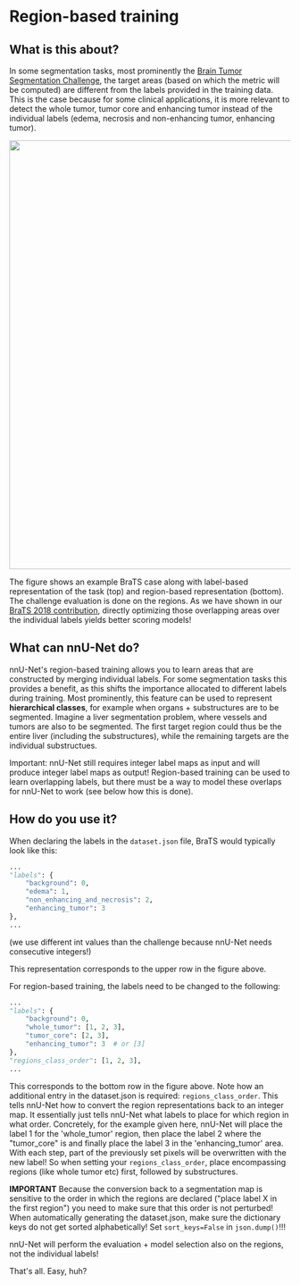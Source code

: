 # Region-based training

## What is this about?
In some segmentation tasks, most prominently the 
[Brain Tumor Segmentation Challenge](http://braintumorsegmentation.org/), the target areas (based on which the metric 
will be computed) are different from the labels provided in the training data. This is the case because for some 
clinical applications, it is more relevant to detect the whole tumor, tumor core and enhancing tumor instead of the 
individual labels (edema, necrosis and non-enhancing tumor, enhancing tumor). 

<img src="assets/regions_vs_labels.png" width="768px" />

The figure shows an example BraTS case along with label-based representation of the task (top) and region-based 
representation (bottom). The challenge evaluation is done on the regions. As we have shown in our 
[BraTS 2018 contribution](https://arxiv.org/abs/1809.10483), directly optimizing those 
overlapping areas over the individual labels yields better scoring models!

## What can nnU-Net do?
nnU-Net's region-based training allows you to learn areas that are constructed by merging individual labels. For 
some segmentation tasks this provides a benefit, as this shifts the importance allocated to different labels during training. 
Most prominently, this feature can be used to represent **hierarchical classes**, for example when organs + 
substructures are to be segmented. Imagine a liver segmentation problem, where vessels and tumors are also to be 
segmented. The first target region could thus be the entire liver (including the substructures), while the remaining 
targets are the individual substructues.

Important: nnU-Net still requires integer label maps as input and will produce integer label maps as output! 
Region-based training can be used to learn overlapping labels, but there must be a way to model these overlaps 
for nnU-Net to work (see below how this is done).

## How do you use it?

When declaring the labels in the `dataset.json` file, BraTS would typically look like this:

```python
...
"labels": {
    "background": 0,
    "edema": 1,
    "non_enhancing_and_necrosis": 2,
    "enhancing_tumor": 3
},
...
```
(we use different int values than the challenge because nnU-Net needs consecutive integers!)

This representation corresponds to the upper row in the figure above.

For region-based training, the labels need to be changed to the following:

```python
...
"labels": {
    "background": 0,
    "whole_tumor": [1, 2, 3],
    "tumor_core": [2, 3],
    "enhancing_tumor": 3  # or [3]
},
"regions_class_order": [1, 2, 3],
...
```
This corresponds to the bottom row in the figure above. Note how an additional entry in the dataset.json is 
required: `regions_class_order`. This tells nnU-Net how to convert the region representations back to an integer map. 
It essentially just tells nnU-Net what labels to place for which region in what order. Concretely, for the example 
given here, nnU-Net will place the label 1 for the 'whole_tumor' region, then place the label 2 where the "tumor_core" 
is and finally place the label 3 in the 'enhancing_tumor' area. With each step, part of the previously set pixels 
will be overwritten with the new label! So when setting your `regions_class_order`, place encompassing regions 
(like whole tumor etc) first, followed by substructures.

**IMPORTANT** Because the conversion back to a segmentation map is sensitive to the order in which the regions are 
declared ("place label X in the first region") you need to make sure that this order is not perturbed! When 
automatically generating the dataset.json, make sure the dictionary keys do not get sorted alphabetically! Set 
`sort_keys=False` in `json.dump()`!!!

nnU-Net will perform the evaluation + model selection also on the regions, not the individual labels!

That's all. Easy, huh?